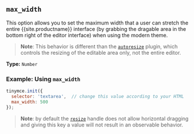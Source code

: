 ## `max_width`

This option allows you to set the maximum width that a user can stretch the entire {{site.productname}} interface (by grabbing the dragable area in the bottom right of the editor interface) when using the modern theme.

> **Note**: This behavior is different than the [`autoresize`]({{site.baseurl}}/plugins/opensource/autoresize/) plugin, which controls the resizing of the editable area only, not the entire editor.

**Type:** `Number`

### Example: Using `max_width`

```js
tinymce.init({
  selector: 'textarea',  // change this value according to your HTML
  max_width: 500
});
```

> **Note**: by default the [`resize`](#resize) handle does not allow horizontal dragging and giving this key a value will not result in an observable behavior.

